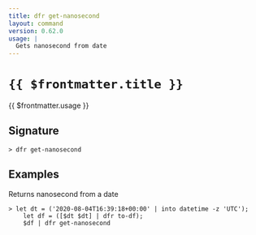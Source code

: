 ```yaml
---
title: dfr get-nanosecond
layout: command
version: 0.62.0
usage: |
  Gets nanosecond from date
---
```


# `{{ $frontmatter.title }}`

<div style='white-space: pre-wrap;'>{{ $frontmatter.usage }}</div>

## Signature

```> dfr get-nanosecond ```

## Examples

Returns nanosecond from a date
```shell
> let dt = ('2020-08-04T16:39:18+00:00' | into datetime -z 'UTC');
    let df = ([$dt $dt] | dfr to-df);
    $df | dfr get-nanosecond
```
